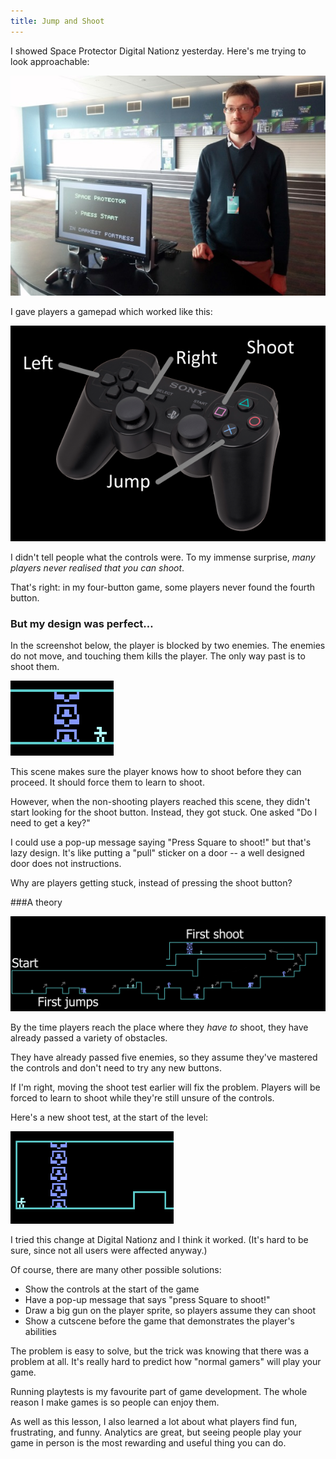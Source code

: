 ```yaml
---
title: Jump and Shoot
---
```


I showed Space Protector Digital Nationz yesterday. Here's me trying to look approachable:

![my Space Protector booth at Digital Nationz](/journal/images/2014-09-28-matthew-at-digital-nationz.jpg)

I gave players a gamepad which worked like this:

![D-pad moves left and right, X jumps, Square shoots. Those are the only actions.](/journal/images/2014-09-29-space-protector-gamepad.png)

I didn't tell people what the controls were. To my immense surprise, _many players never realised that you can shoot_.

That's right: in my four-button game, some players never found the fourth button.

### But my design was perfect…

In the screenshot below, the player is blocked by two enemies. The enemies do not move, and touching them kills the player. The only way past is to shoot them.

![You must shoot to progress](/journal/images/2014-09-29-you-must-shoot.png)

This scene makes sure the player knows how to shoot before they can proceed. It should force them to learn to shoot.

However, when the non-shooting players reached this scene, they didn't start looking for the shoot button. Instead, they got stuck. One asked "Do I need to get a key?"

I could use a pop-up message saying "Press Square to shoot!" but that's lazy design. It's like putting a "pull" sticker on a door -- a well designed door does not instructions.

Why are players getting stuck, instead of pressing the shoot button?

###A theory

![path to the shoot test](/journal/images/2014-09-29-space-protector-start.png)

By the time players reach the place where they _have to_ shoot, they have already passed a variety of obstacles.

They have already passed five enemies, so they assume they've mastered the controls and don't need to try any new buttons.

If I'm right, moving the shoot test earlier will fix the problem. Players will be forced to learn to shoot while they're still unsure of the controls.

Here's a new shoot test, at the start of the level:

![path to the shoot test](/journal/images/2014-09-29-new-space-protector-start.png)

I tried this change at Digital Nationz and I think it worked. (It's hard to be sure, since not all users were affected anyway.)

Of course, there are many other possible solutions:

* Show the controls at the start of the game
* Have a pop-up message that says "press Square to shoot!"
* Draw a big gun on the player sprite, so players assume they can shoot
* Show a cutscene before the game that demonstrates the player's abilities

The problem is easy to solve, but the trick was knowing that there was a problem at all. It's really hard to predict how "normal gamers" will play your game.

Running playtests is my favourite part of game development. The whole reason I make games is so people can enjoy them.

As well as this lesson, I also learned a lot about what players find fun, frustrating, and funny. Analytics are great, but seeing people play your game in person is the most rewarding and useful thing you can do.